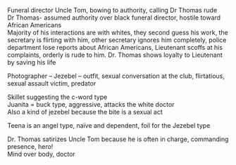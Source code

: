 Funeral director Uncle Tom, bowing to authority, calling Dr Thomas rude  
Dr Thomas- assumed authority over black funeral director, hostile toward African Americans  
Majority of his interactions are with whites, they second guess his work, the secretary is flirting with him, other secretary ignores him completely, police department lose reports about African Americans, Lieutenant scoffs at his complaints, orderly is rude to him. Dr. Thomas shows loyalty to Lieutenant by saving his life
   

Photographer – Jezebel – outfit, sexual conversation at the club, flirtatious, sexual assault victim, predator
 
Skillet suggesting the c-word type  
Juanita = buck type, aggressive, attacks the white doctor  
Also a kind of jezebel because the bite is a sexual act
 
Teena is an angel type, naïve and dependent, foil for the Jezebel type
 
Dr. Thomas satirizes Uncle Tom because he is often in charge, commanding presence, hero!  
Mind over body, doctor